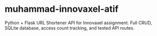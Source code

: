 # muhammad-innovaxel-atif
Python + Flask URL Shortener API for Innovaxel assignment. Full CRUD, SQLite database, access count tracking, and tested API routes.

